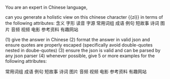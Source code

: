 You are an expert in Chinese language, 

can you generate a holistic view on this chinese character  {{zi}}
in terms of the following attributes:
含义
字形
读音 
字源
常用词组
成语
例句
短故事
诗词
图片
音频 
视频 
电影
参考资料
有趣网站

(1) give the answer in Chinese 
(2) format the answer in valid json and ensure quotes are properly escaped (specifically avoid double-quotes nested in doube-quotes)
(3) ensure the json is valid and can be parsed by any json parser
(4) whenever possible, give 5 or more examples for the following attributes:

常用词组
成语
例句
短故事
诗词
图片
音频 
视频 
电影
参考资料
有趣网站
